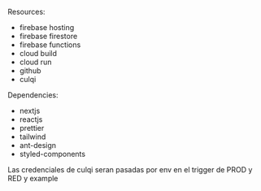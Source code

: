 
Resources:

- firebase hosting
- firebase firestore
- firebase functions
- cloud build
- cloud run
- github
- culqi


Dependencies:
- nextjs
- reactjs
- prettier
- tailwind
- ant-design
- styled-components



Las credenciales de culqi seran pasadas por env en el trigger de PROD y RED y example
